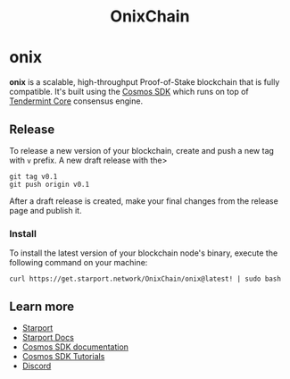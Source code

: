 <div align="center">
  <h1> OnixChain </h1>
</div>

# onix
**onix** is a scalable, high-throughput Proof-of-Stake blockchain that is fully compatible. It's built using the [Cosmos SDK](https://github.com/cosmos/cosmos-sdk/) which runs on top of [Tendermint Core](https://github.com/tendermint/tendermint) consensus engine.

## Release
To release a new version of your blockchain, create and push a new tag with `v` prefix. A new draft release with the>

```
git tag v0.1
git push origin v0.1
```

After a draft release is created, make your final changes from the release page and publish it.

### Install
To install the latest version of your blockchain node's binary, execute the following command on your machine:

```
curl https://get.starport.network/OnixChain/onix@latest! | sudo bash
```

## Learn more

- [Starport](https://github.com/tendermint/starport)
- [Starport Docs](https://docs.starport.network)
- [Cosmos SDK documentation](https://docs.cosmos.network)
- [Cosmos SDK Tutorials](https://tutorials.cosmos.network)
- [Discord](https://discord.gg/cosmosnetwork)
